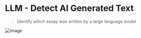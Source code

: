# LLM - Detect AI Generated Text
> Identify which essay was written by a large language model
> 
![image](https://github.com/awsaf49/detect-fake-text/assets/36858976/b365f6ef-ef01-49ac-af7f-0bc2ca3ba835)



